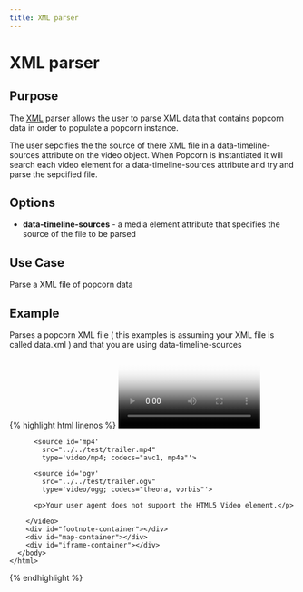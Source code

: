 ```yaml
---
title: XML parser 
---
```

# XML parser #

## Purpose ##

The [XML](http://en.wikipedia.org/wiki/XML) parser allows the user to parse XML data that contains popcorn data in order to populate a popcorn instance.

The user sepcifies the the source of there XML file in a data-timeline-sources attribute on the video object.  When Popcorn is instantiated it will search each video element for a data-timeline-sources attribute and try and parse the sepcified file.

## Options ##

* **data-timeline-sources** - a media element attribute that specifies the source of the file to be parsed

## Use Case ##

Parse a XML file of popcorn data

## Example ##

Parses a popcorn XML file ( this examples is assuming your XML file is called data.xml ) and that you are using data-timeline-sources

{% highlight html linenos %}
    <html>
      <head>
        <script src="popcorn-complete.js"></script>
      </head>
      <body>
        <video id="video" data-timeline-sources="data/data.json"
          controls
          width='250px'
          poster="../../test/poster.png">

          <source id='mp4'
            src="../../test/trailer.mp4"
            type='video/mp4; codecs="avc1, mp4a"'>

          <source id='ogv'
            src="../../test/trailer.ogv"
            type='video/ogg; codecs="theora, vorbis"'>

          <p>Your user agent does not support the HTML5 Video element.</p>

        </video>
        <div id="footnote-container"></div>
        <div id="map-container"></div>
        <div id="iframe-container"></div>
      </body>
    </html>
{% endhighlight %}
